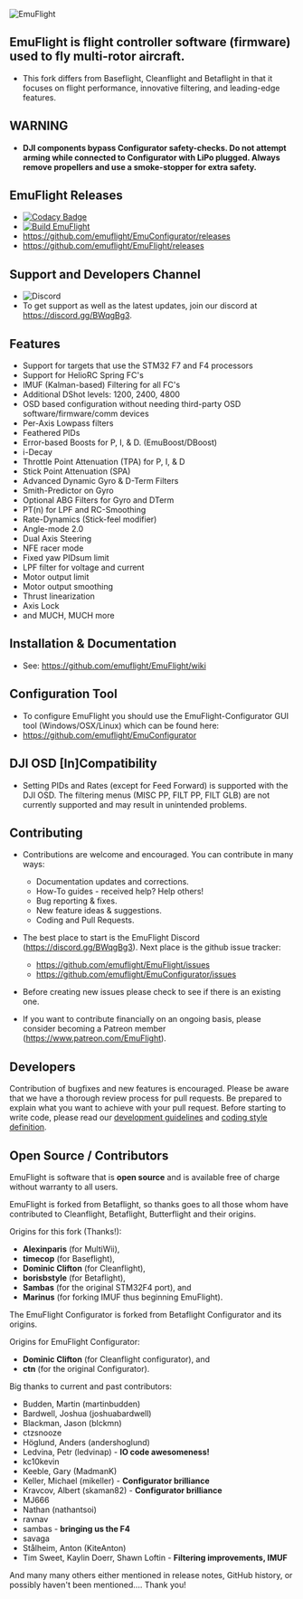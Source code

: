 ![EmuFlight](docs/assets/images/EMUFlightLogo-2022_Trans.png)

## EmuFlight is flight controller software (firmware) used to fly multi-rotor aircraft.
* This fork differs from Baseflight, Cleanflight and Betaflight in that it focuses on flight performance, innovative filtering, and leading-edge features.

## WARNING

* **DJI components bypass Configurator safety-checks. Do not attempt arming while connected to Configurator with LiPo plugged.  Always remove propellers and use a smoke-stopper for extra safety.**

## EmuFlight Releases

* [![Codacy Badge](https://api.codacy.com/project/badge/Grade/5422b54319254b6f9b6d01464ae9380c)](https://www.codacy.com/gh/emuflight/EmuFlight?utm_source=github.com&amp;utm_medium=referral&amp;utm_content=emuflight/EmuFlight&amp;utm_campaign=Badge_Grade)
* [![Build EmuFlight](https://github.com/emuflight/EmuFlight/actions/workflows/build.yml/badge.svg)](https://github.com/emuflight/EmuFlight/actions/workflows/build.yml)
* https://github.com/emuflight/EmuConfigurator/releases
* https://github.com/emuflight/EmuFlight/releases

## Support and Developers Channel

* ![Discord](https://img.shields.io/discord/547211754845765635?label=EmuFlight%20Discord&style=for-the-badge&logo=discord&logoColor=white&color=00A3E0)
* To get support as well as the latest updates, join our discord at <https://discord.gg/BWqgBg3>.

## Features

* Support for targets that use the STM32 F7 and F4 processors
* Support for HelioRC Spring FC's
* IMUF (Kalman-based) Filtering for all FC's
* Additional DShot levels: 1200, 2400, 4800
* OSD based configuration without needing third-party OSD software/firmware/comm devices
* Per-Axis Lowpass filters
* Feathered PIDs
* Error-based Boosts for P, I, & D. (EmuBoost/DBoost)
* i-Decay
* Throttle Point Attenuation (TPA) for P, I, & D
* Stick Point Attenuation (SPA)
* Advanced Dynamic Gyro & D-Term Filters
* Smith-Predictor on Gyro
* Optional ABG Filters for Gyro and DTerm
* PT(n) for LPF and RC-Smoothing
* Rate-Dynamics (Stick-feel modifier)
* Angle-mode 2.0
* Dual Axis Steering
* NFE racer mode
* Fixed yaw PIDsum limit
* LPF filter for voltage and current
* Motor output limit
* Motor output smoothing
* Thrust linearization
* Axis Lock
* and MUCH, MUCH more

## Installation & Documentation

* See: https://github.com/emuflight/EmuFlight/wiki

## Configuration Tool

* To configure EmuFlight you should use the EmuFlight-Configurator GUI tool (Windows/OSX/Linux) which can be found here: 
* https://github.com/emuflight/EmuConfigurator

## DJI OSD [In]Compatibility

* Setting PIDs and Rates (except for Feed Forward) is supported with the DJI OSD. The filtering menus (MISC PP, FILT PP, FILT GLB) are not currently supported and may result in unintended problems.

## Contributing

* Contributions are welcome and encouraged. You can contribute in many ways:

  - Documentation updates and corrections.
  - How-To guides - received help? Help others!
  - Bug reporting & fixes.
  - New feature ideas & suggestions.
  - Coding and Pull Requests.

* The best place to start is the EmuFlight Discord (https://discord.gg/BWqgBg3). Next place is the github issue tracker:
  - https://github.com/emuflight/EmuFlight/issues
  - https://github.com/emuflight/EmuConfigurator/issues

* Before creating new issues please check to see if there is an existing one.

* If you want to contribute financially on an ongoing basis, please consider becoming a Patreon member (https://www.patreon.com/EmuFlight).

## Developers

Contribution of bugfixes and new features is encouraged. Please be aware that we have a thorough review process for pull requests. Be prepared to explain what you want to achieve with your pull request.
Before starting to write code, please read our [development guidelines](docs/development/Development.md ) and [coding style definition](docs/development/CodingStyle.md).

## Open Source / Contributors

EmuFlight is software that is **open source** and is available free of charge without warranty to all users.

EmuFlight is forked from Betaflight, so thanks goes to all those whom have contributed to Cleanflight, Betaflight, Butterflight and their origins.

Origins for this fork (Thanks!):
* **Alexinparis** (for MultiWii),
* **timecop** (for Baseflight),
* **Dominic Clifton** (for Cleanflight),
* **borisbstyle** (for Betaflight),
* **Sambas** (for the original STM32F4 port), and
* **Marinus** (for forking IMUF thus beginning EmuFlight).

The EmuFlight Configurator is forked from Betaflight Configurator and its origins.

Origins for EmuFlight Configurator:
* **Dominic Clifton** (for Cleanflight configurator), and
* **ctn** (for the original Configurator).

Big thanks to current and past contributors:
* Budden, Martin (martinbudden)
* Bardwell, Joshua (joshuabardwell)
* Blackman, Jason (blckmn)
* ctzsnooze
* Höglund, Anders (andershoglund)
* Ledvina, Petr (ledvinap) - **IO code awesomeness!**
* kc10kevin
* Keeble, Gary (MadmanK)
* Keller, Michael (mikeller) - **Configurator brilliance**
* Kravcov, Albert (skaman82) - **Configurator brilliance**
* MJ666
* Nathan (nathantsoi)
* ravnav
* sambas - **bringing us the F4**
* savaga
* Stålheim, Anton (KiteAnton)
* Tim Sweet, Kaylin Doerr, Shawn Loftin - **Filtering improvements, IMUF**

And many many others either mentioned in release notes, GitHub history, or possibly haven't been mentioned.... Thank you!
